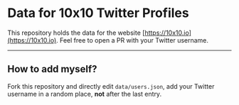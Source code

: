 # Data for 10x10 Twitter Profiles

This repository holds the data for the website [https://10x10.io](https://10x10.io). Feel free
to open a PR with your Twitter username.

---

## How to add myself?

Fork this repository and directly edit `data/users.json`, add your Twitter username in a random place, **not** after the last entry.
